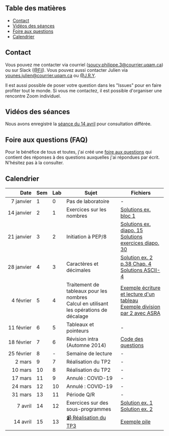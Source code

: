 ## Table des matières

- [Contact](#contact)
- [Vidéos des séances](#videos)
- [Foire aux questions](#faq)
- [Calendrier](#calendrier)

## Contact <a name="contact"></a>

Vous pouvez me contacter via courriel (soucy.philippe.3@courrier.uqam.ca) ou sur Slack ([@Fil](https://ageei-uqam.slack.com)). Vous pouvez aussi contacter Julien via younes.julien@courrier.uqam.ca ou [@J.R.Y](https://ageei-uqam.slack.com).

Il est aussi possible de poser votre question dans les "Issues" pour en faire profiter tout le monde.
Si vous me contactez, il est possible d'organiser une rencontre Zoom individuel.

## Vidéos des séances <a name="videos"></a>

Nous avons enregistré la [séance du 14 avril](https://www.dropbox.com/s/zcy7dvx7gcsq8y6/Enregistrement_labo13.mp4) pour consultation différée.

## Foire aux questions (FAQ) <a name="faq"></a>

Pour le bénéfice de tous et toutes, j'ai créé une [foire aux questions](FAQ.md) qui contient des réponses à des questions auxquelles j'ai répondues par écrit. N'hésitez pas à la consulter.

## Calendrier <a name="calendrier"></a>

| Date | Sem | Lab | Sujet | Fichiers |
| ---: | --- | --- | ----- | -------- |
| 7&nbsp;janvier  | 1 | 0 | Pas de laboratoire | - |
| 14&nbsp;janvier | 2 | 1 | Exercices sur les nombres | [Solutions ex. bloc 1](labo1/lab1_bloc_sol.pdf) |
| 21&nbsp;janvier | 3 | 2 | Initiation à PEP/8 | [Solutions ex. diapo. 15](labo2/p15.pep) <br> [Solutions exercices diapo. 30](labo2/p16.pep) |
| 28&nbsp;janvier | 4 | 3 | Caractères et décimales | [Solution ex. 2 p.38 Chap. 4](labo3/ex2-p38-assembleur.pep)<br> [Solutions ASCII-4](labo3/ascii-4.txt) |
| 4&nbsp;février | 5 | 4 | Traitement de tableaux pour les nombres <br> Calcul en utilisant les opérations de décalage | [Exemple écriture et lecture d'un tableau](labo4/tab.pep) <br> [Exemple division par 2 avec ASRA](labo4/div3.pep) |
| 11&nbsp;février | 6 | 5 | Tableaux et pointeurs | - |
| 18&nbsp;février | 7 | 6 | Révision intra (Automne 2014) | [Code des questions](labo6) |
| 25&nbsp;février | 8 | - | Semaine de lecture | - |
| 2&nbsp;mars | 9 | 7 | Réalisation du TP2 | - |
| 10&nbsp;mars | 10 | 8 | Réalisation du TP2 | - |
| 17&nbsp;mars | 11 | 9 | Annulé : COVID-19 | - |
| 24&nbsp;mars | 12 | 10 | Annulé : COVID-19 | - |
| 31&nbsp;mars | 13 | 11 | Période Q/R | - |
| 7&nbsp;avril | 14 | 12 | Exercices sur des sous-programmes | [Solution ex. 1](labo12/ex1.pep)<br> [Solution ex. 2](labo12/ex2.pep) |
| 14&nbsp;avril | 15 | 13 | [📹 Réalisation du TP3](https://www.dropbox.com/s/zcy7dvx7gcsq8y6/Enregistrement_labo13.mp4) | [Exemple pile](labo13/Exemple_pile.pep) |
